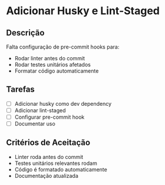 # Adicionar Husky e Lint-Staged

## Descrição

Falta configuração de pre-commit hooks para:

- Rodar linter antes do commit
- Rodar testes unitários afetados
- Formatar código automaticamente

## Tarefas

- [ ] Adicionar husky como dev dependency
- [ ] Adicionar lint-staged
- [ ] Configurar pre-commit hook
- [ ] Documentar uso

## Critérios de Aceitação

- Linter roda antes do commit
- Testes unitários relevantes rodam
- Código é formatado automaticamente
- Documentação atualizada
